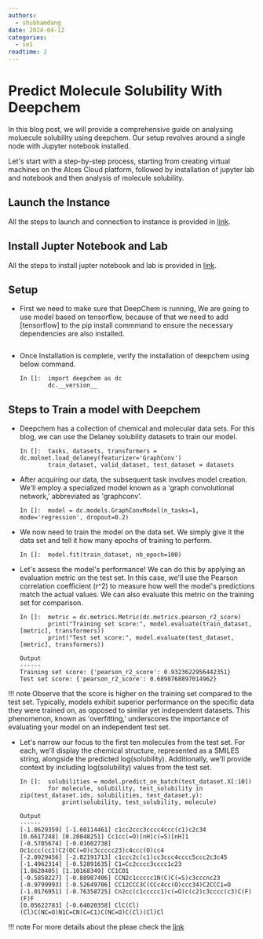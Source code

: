 ```yaml
---
authors:
  - shubhamdang
date: 2024-04-12
categories:
  - se1
readtime: 2
---
```


# Predict Molecule Solubility With Deepchem

In this blog post, we will provide a comprehensive guide on analysing moluecule solubility using deepchem. Our setup revolves around a single node with Jupyter notebook installed.


Let's start with a step-by-step process, starting from creating virtual machines on the Alces Cloud platform, followed by installation of jupyter lab and notebook and then analysis of molecule solubility.
<!-- more -->


## Launch the Instance  
All the steps to launch and connection to instance is provided in [link](../../docs/starter/instance.md).

## Install Jupter Notebook and Lab
All the steps to install jupter notebook and lab is provided in [link](./jupyter-lab-notebook.md).



## Setup
- First we need to make sure that DeepChem is running, We are going to use model based on tensorflow, because of that we need to add \[tensorflow\] to the pip install commmand to ensure the necessary dependencies are also installed.

    ```In []: pip install --pre deepchem[tensorflow]
    ```

-  Once Installation is complete, verify the installation of deepchem using below command.
    ```
    In []:  import deepchem as dc
            dc.__version__
    ```

## Steps to Train a model with Deepchem

- Deepchem has a collection of chemical and molecular data sets. For this blog, we can use the Delaney solubility datasets to train our model.

    ```
    In []:  tasks, datasets, transformers = dc.molnet.load_delaney(featurizer='GraphConv')
            train_dataset, valid_dataset, test_dataset = datasets
    ```

- After acquiring our data, the subsequent task involves model creation. We'll employ a specialized model known as a 'graph convolutional network,' abbreviated as 'graphconv'.

    ```
    In []:  model = dc.models.GraphConvModel(n_tasks=1, mode='regression', dropout=0.2)
    ```

- We now need to train the model on the data set. We simply give it the data set and tell it how many epochs of training to perform.
    ```
    In []:  model.fit(train_dataset, nb_epoch=100)
    ```

- Let's assess the model's performance! We can do this by applying an evaluation metric on the test set. In this case, we'll use the Pearson correlation coefficient (r^2) to measure how well the model's predictions match the actual values. We can also evaluate this metric on the training set for comparison.
    ```
    In []:  metric = dc.metrics.Metric(dc.metrics.pearson_r2_score)
            print("Training set score:", model.evaluate(train_dataset, [metric], transformers))
            print("Test set score:", model.evaluate(test_dataset, [metric], transformers))

    Output
    ------
    Training set score: {'pearson_r2_score': 0.9323622956442351}
    Test set score: {'pearson_r2_score': 0.6898768897014962}
    ```

!!! note
    Observe that the score is higher on the training set compared to the test set. Typically, models exhibit superior performance on the specific data they were trained on, as opposed to similar yet independent datasets. This phenomenon, known as 'overfitting,' underscores the importance of evaluating your model on an independent test set.


- Let's narrow our focus to the first ten molecules from the test set. For each, we'll display the chemical structure, represented as a SMILES string, alongside the predicted log(solubility). Additionally, we'll provide context by including log(solubility) values from the test set.

    ```
    In []:  solubilities = model.predict_on_batch(test_dataset.X[:10])
            for molecule, solubility, test_solubility in zip(test_dataset.ids, solubilities, test_dataset.y):
                print(solubility, test_solubility, molecule)
    
    Output
    ------
    [-1.8629359] [-1.60114461] c1cc2ccc3cccc4ccc(c1)c2c34
    [0.6617248] [0.20848251] Cc1cc(=O)[nH]c(=S)[nH]1
    [-0.5705674] [-0.01602738] Oc1ccc(cc1)C2(OC(=O)c3ccccc23)c4ccc(O)cc4 
    [-2.0929456] [-2.82191713] c1ccc2c(c1)cc3ccc4cccc5ccc2c3c45
    [-1.4962314] [-0.52891635] C1=Cc2cccc3cccc1c23
    [1.8620405] [1.10168349] CC1CO1
    [-0.5858227] [-0.88987406] CCN2c1ccccc1N(C)C(=S)c3cccnc23 
    [-0.9799993] [-0.52649706] CC12CCC3C(CCc4cc(O)ccc34)C2CCC1=O
    [-1.0176951] [-0.76358725] Cn2cc(c1ccccc1)c(=O)c(c2)c3cccc(c3)C(F)(F)F
    [0.05622783] [-0.64020358] ClC(Cl)(Cl)C(NC=O)N1C=CN(C=C1)C(NC=O)C(Cl)(Cl)Cl 
    ```


!!! note 
    For more details about the pleae check the [link](https://github.com/deepchem/deepchem/blob/master/examples/tutorials/The_Basic_Tools_of_the_Deep_Life_Sciences.ipynb)